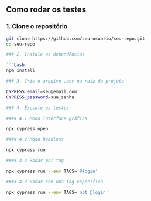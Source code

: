## Como rodar os testes

### 1. Clone o repositório

```bash
git clone https://github.com/seu-usuario/seu-repo.git
cd seu-repo

### 2. Instale as dependências

```bash
npm install

### 3. Crie o arquivo .env na raiz do projeto

CYPRESS_email=seu@email.com
CYPRESS_password=sua_senha

### 4. Execute os testes

#### 4.1 Modo interface gráfica

npx cypress open

#### 4.2 Modo headless

npx cypress run

#### 4.3 Rodar por tag

npx cypress run --env TAGS='@login'

#### 4.3 Rodar sem uma tag específica

npx cypress run --env TAGS='not @login'
